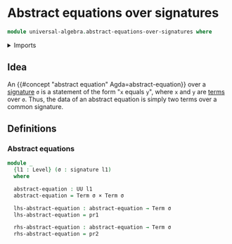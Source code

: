 # Abstract equations over signatures

```agda
module universal-algebra.abstract-equations-over-signatures where
```

<details><summary>Imports</summary>

```agda
open import foundation.cartesian-product-types
open import foundation.dependent-pair-types
open import foundation.universe-levels

open import universal-algebra.signatures
open import universal-algebra.terms-over-signatures
```

</details>

## Idea

An {{#concept "abstract equation" Agda=abstract-equation}} over a
[signature](universal-algebra.signatures.md) `σ` is a statement of the form "`x`
equals `y`", where `x` and `y` are
[terms](universal-algebra.terms-over-signatures.md) over `σ`. Thus, the data of
an abstract equation is simply two terms over a common signature.

## Definitions

### Abstract equations

```agda
module _
  {l1 : Level} (σ : signature l1)
  where

  abstract-equation : UU l1
  abstract-equation = Term σ × Term σ

  lhs-abstract-equation : abstract-equation → Term σ
  lhs-abstract-equation = pr1

  rhs-abstract-equation : abstract-equation → Term σ
  rhs-abstract-equation = pr2
```
